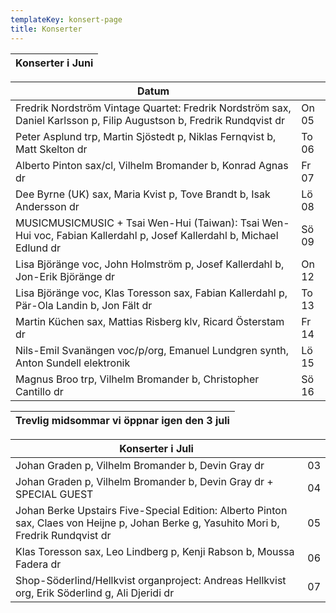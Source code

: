 ```yaml
---
templateKey: konsert-page
title: Konserter
---
```

| Konserter i Juni |
| ------------------ |

| Datum |       |
| ------------------ | ---- |   
| Fredrik Nordström Vintage Quartet: Fredrik Nordström sax, Daniel Karlsson p, Filip Augustson b, Fredrik Rundqvist dr  | On 05 |
| Peter Asplund trp, Martin Sjöstedt p, Niklas Fernqvist b, Matt Skelton dr                                                      | To 06 |
| Alberto Pinton sax/cl, Vilhelm Bromander b, Konrad Agnas dr                                                           | Fr 07 |
| Dee Byrne (UK) sax, Maria Kvist p, Tove Brandt b, Isak Andersson dr                                                   | Lö 08 |
| MUSICMUSICMUSIC + Tsai Wen-Hui (Taiwan): Tsai Wen-Hui voc, Fabian Kallerdahl p, Josef Kallerdahl b, Michael Edlund dr | Sö 09 |
| Lisa Björänge voc, John Holmström p, Josef Kallerdahl b, Jon-Erik Björänge dr                                         | On 12 |, Klas Toresson sax, Fabian Kallerdahl p, Pär-Ola Landin b, Jon
| Lisa Björänge voc, Klas Toresson sax, Fabian Kallerdahl p, Pär-Ola Landin b, Jon Fält dr  | To 13 |
| Martin Küchen sax, Mattias Risberg klv, Ricard Österstam dr                                                           | Fr 14 |
| Nils-Emil Svanängen voc/p/org, Emanuel Lundgren synth, Anton Sundell elektronik                                       | Lö 15 |
| Magnus Broo trp, Vilhelm Bromander b, Christopher Cantillo dr                                                         | Sö 16 |

| Trevlig midsommar vi öppnar igen den 3 juli |
| ------------------------------------------- |

|Konserter i Juli |  |
|------------------------|----|
| Johan Graden p, Vilhelm Bromander b, Devin Gray dr|03|
|Johan Graden p, Vilhelm Bromander b, Devin Gray dr + SPECIAL GUEST|04|
|Johan Berke Upstairs Five-Special Edition: Alberto Pinton sax, Claes von Heijne p, Johan Berke g, Yasuhito Mori b,  		 		Fredrik Rundqvist dr|05|
|Klas Toresson sax, Leo Lindberg p, Kenji Rabson b, Moussa Fadera dr|06|
|Shop-Söderlind/Hellkvist organproject: Andreas Hellkvist org, Erik Söderlind g, Ali Djeridi dr|07|	
